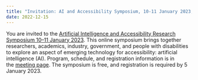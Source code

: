```yaml
---
title: "Invitation: AI and Accessibility Symposium, 10-11 January 2023, online"
date: 2022-12-15
---
```


<p>You are invited to the <a href="https://www.w3.org/WAI/about/projects/wai-coop/symposium2/">Artificial Intelligence and Accessibility Research Symposium 10&ndash;11 January 2023</a>. This online symposium brings together researchers, academics, industry, government, and people with disabilities to explore an aspect of emerging technology for accessibility: artificial intelligence (AI). Program, schedule, and registration information is in the <a href="https://www.w3.org/WAI/about/projects/wai-coop/symposium2/">meeting page</a>. The symposium is free, and registration is required by 5 January 2023.</p>
